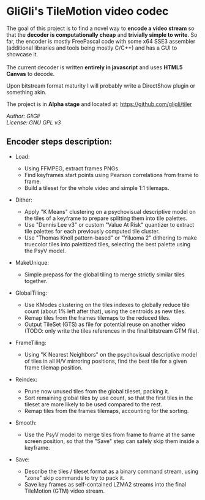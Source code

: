 # GliGli's TileMotion video codec

The goal of this project is to find a novel way to **encode a video stream** so that the **decoder is computationally cheap** and **trivially simple to write**.
So far, the encoder is mostly FreePascal code with some x64 SSE3 assembler (additional libraries and tools being mostly C/C++) and has a GUI to showcase it.<br><br>
The current decoder is written **entirely in javascript** and uses **HTML5 Canvas** to decode.

Upon bitstream format maturity I will probably write a DirectShow plugin or something akin.

The project is in **Alpha stage** and located at: https://github.com/gligli/tiler

_Author: GliGli_<br>
_License: GNU GPL v3_

## Encoder steps description:

- Load:
  * Using FFMPEG, extract frames PNGs.
  * Find keyframes start points using Pearson correlations from frame to frame.
  * Build a tileset for the whole video and simple 1:1 tilemaps.

- Dither:
  * Apply "K Means" clustering on a psychovisual descriptive model on the tiles of a keyframe to prepare splitting them into tile palettes.
  * Use "Dennis Lee v3" or custom "Value At Risk" quantizer to extract tile palettes for each previously computed tile cluster.
  * Use "Thomas Knoll pattern-based" or "Yiluoma 2" dithering to make truecolor tiles into palettized tiles, selecting the best palette using the PsyV model.

- MakeUnique:
  * Simple prepass for the global tiling to merge strictly similar tiles together.

- GlobalTiling:
  * Use KModes clustering on the tiles indexes to globally reduce tile count (about 1% left after that), using the centroids as new tiles.
  * Remap tiles from the frames tilemaps to the reduced tiles.
  * Output TileSet (GTS) as file for potential reuse on another video (TODO: only write the tiles references in the final bitstream GTM file).

- FrameTiling:
  * Using "K Nearest Neighbors" on the psychovisual descriptive model of tiles in all H/V mirroring positions, find the best tile for a given frame tilemap position.

- Reindex:
  * Prune now unused tiles from the global tileset, packing it.
  * Sort remaining global tiles by use count, so that the first tiles in the tileset are more likely to be used compared to the rest.
  * Remap tiles from the frames tilemaps, accounting for the sorting.

- Smooth:
  * Use the PsyV model to merge tiles from frame to frame at the same screen position, so that the "Save" step can safely skip them inside a keyframe.

- Save:
  * Describe the tiles / tileset format as a binary command stream, using "zone" skip commands to try to pack it.
  * Save key frames as self-contained LZMA2 streams into the final TileMotion (GTM) video stream.
